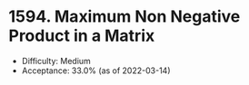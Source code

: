 # 1594. Maximum Non Negative Product in a Matrix
- Difficulty: Medium
- Acceptance: 33.0% (as of 2022-03-14)
